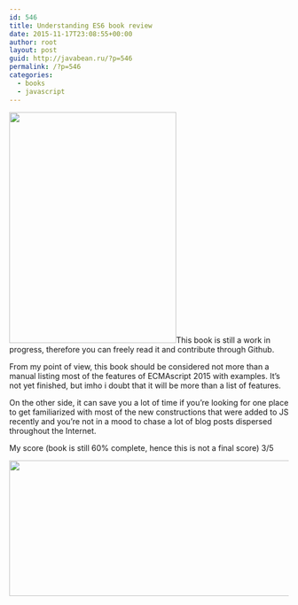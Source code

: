 ```yaml
---
id: 546
title: Understanding ES6 book review
date: 2015-11-17T23:08:55+00:00
author: root
layout: post
guid: http://javabean.ru/?p=546
permalink: /?p=546
categories:
  - books
  - javascript
---
```

<img class="alignleft" src="https://pbs.twimg.com/media/CTeeGLUW4AAHN9y.jpg" alt="" width="301" height="417" />This book is still a work in progress, therefore you can freely read it and contribute through Github.

From my point of view, this book should be considered not more than a manual listing most of the features of ECMAscript 2015 with examples. It&#8217;s not yet finished, but imho i doubt that it will be more than a list of features.

On the other side, it can save you a lot of time if you&#8217;re looking for one place to get familiarized with most of the new constructions that were added to JS recently and you&#8217;re not in a mood to chase a lot of blog posts dispersed throughout the Internet.

My score (book is still 60% complete, hence this is not a final score) 3/5

<img class="aligncenter" src="http://vignette1.wikia.nocookie.net/uncyclopedia/images/6/6e/3stars.PNG/revision/latest?cb=20100810042450" alt="" width="1238" height="245" />